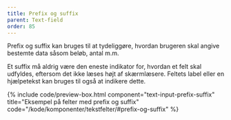 ```yaml
---
title: Prefix og suffix
parent: Text-field
order: 85
---
```

Prefix og suffix kan bruges til at tydeliggøre, hvordan brugeren skal angive bestemte data såsom beløb, antal m.m.

Et suffix må aldrig være den eneste indikator for, hvordan et felt skal udfyldes, eftersom det ikke læses højt af skærmlæsere. Feltets label eller en hjælpetekst kan bruges til også at indikere dette.

{% include code/preview-box.html component="text-input-prefix-suffix" title="Eksempel på felter med prefix og suffix" code="/kode/komponenter/tekstfelter/#prefix-og-suffix" %}
